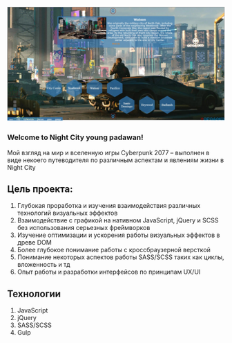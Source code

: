 ![alt tag](https://github.com/WebFilin/cyberpunk77/blob/main/cuberpunk.jpg)

### Welcome to Night City young padawan!

Мой взгляд на мир и вселенную игры Cyberpunk 2077 – выполнен в виде некоего путеводителя по различным аспектам и явлениям жизни в Night City

## Цель проекта:
1.	Глубокая проработка и изучения взаимодействия различных технологий визуальных эффектов 
2.	Взаимодействие с графикой на нативном JavaScript, jQuery и SCSS без использования серьезных фреймворков
3.	Изучение оптимизации и ускорения работы визуальных эффектов в древе DOM
4.	Более глубокое понимание работы с кроссбраузерной версткой
5.	Понимание некоторых аспектов работы SASS/SCSS таких как циклы, вложенность и тд
6.	Опыт работы и разработки интерфейсов по принципам UX/UI 

## Технологии
1.	JavaScript
2.	jQuery
3.	SASS/SCSS 
4.	Gulp

